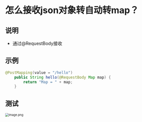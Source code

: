 # 怎么接收json对象转自动转map？





## 说明

- 通过@RequestBody接收



## 示例

```java
@PostMapping(value = "/hello")
    public String hello(@RequestBody Map map) {
        return "Map = " + map;
    }
```





## 测试

<img src="http://81.71.143.136/figurebed/figurebedcontroller/picture/81bd54b4-96ef-4e6a-b2e4-0e9a8f6421bf685" alt="image.png" style="zoom:67%;" />